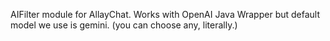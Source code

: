 AIFilter module for AllayChat.
Works with OpenAI Java Wrapper but default model we use is gemini. (you can choose any, literally.)
